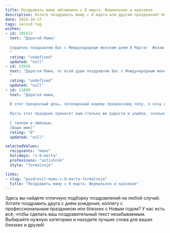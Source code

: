 ```yaml
---
title: Поздравить маму айтишника с 8 марта. Формальное и красивое
description: Хотите поздравить маму с 8 марта или другим праздником? Наш ИИ создаст незабываемое поздравление, а вы обязательно выделитесь среди других.  
date: 2024-10-27
tags: second tag
wishes:
- id: 105413
  text: "Дорогой Мама!
  
  Сердечно поздравляю Вас с Международным женским днём 8 Марта!  Желаю Вам крепкого здоровья, неизменного оптимизма,  радости и благополучия. Пусть Ваша жизнь будет наполнена  теплотой,  любовью и заботой близких.  Пусть все задуманное с лёгкостью воплощается в реальность.  Счастья Вам, мамочка! С праздником!
  "
  rating: "undefined"
  updated: "null"
- id: 53935
  text: "Дорогая Мама, от всей души поздравляю Вас с Международным женским днем! Желаю Вам крепкого здоровья, вдохновения, исполнения всех желаний и, конечно же, чтобы работа программистом приносила Вам только радость и удовлетворение!
  "
  rating: "undefined"
  updated: "null"
- id: 11099
  text: "Дорогая мама,
  
  В этот прекрасный день, посвященный вашему прекрасному полу, я хочу выразить свою искреннюю благодарность и глубокое уважение. Ваш неиссякаемый труд и забота, которые вы вкладываете в наше общее счастье, не имеют цены. Как айтишник, я знаю, насколько важны инновации и прогресс, но ничто не сравнится с теплом и любовью, которые вы дарите каждый день.
  
  Пусть этот праздник принесет вам столько же радости и улыбок, сколько вы дарите другим. Желаю вам здоровья, счастья и успехов во всех ваших начинаниях. Спасибо, что вы есть, и что вы моя мама.
  
  С теплом и любовью,
  [Ваше имя]"
  rating: "0"
  updated: "null"

selectedValues:
  recipients: "mamu"
  holidays: "s-8-marta"
  professions: "aitishnik"
  style: "formalnoje"

links:
- slug: "pozdravit-mamu-s-8-marta-formalnoje"
  title: "Поздравить маму с 8 марта. Формальное и красивое"
---
```


Здесь вы найдете отличную подборку поздравлений на любой случай. 
Хотите поздравить друга с днём рождения, коллегу с профессиональным праздником или близких с Новым годом? У нас есть всё, чтобы сделать ваш поздравительный текст незабываемым. Выбирайте нужную категорию и находите лучшие слова для ваших близких и друзей!

